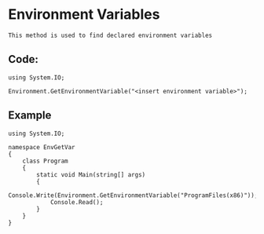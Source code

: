 # Environment Variables

    This method is used to find declared environment variables
    
## Code: 

    using System.IO;

    Environment.GetEnvironmentVariable("<insert environment variable>");

    
## Example

    using System.IO;
    
    namespace EnvGetVar
    {
        class Program
        {
            static void Main(string[] args)
            {
                Console.Write(Environment.GetEnvironmentVariable("ProgramFiles(x86)"));
                Console.Read();
            }
        }
    }